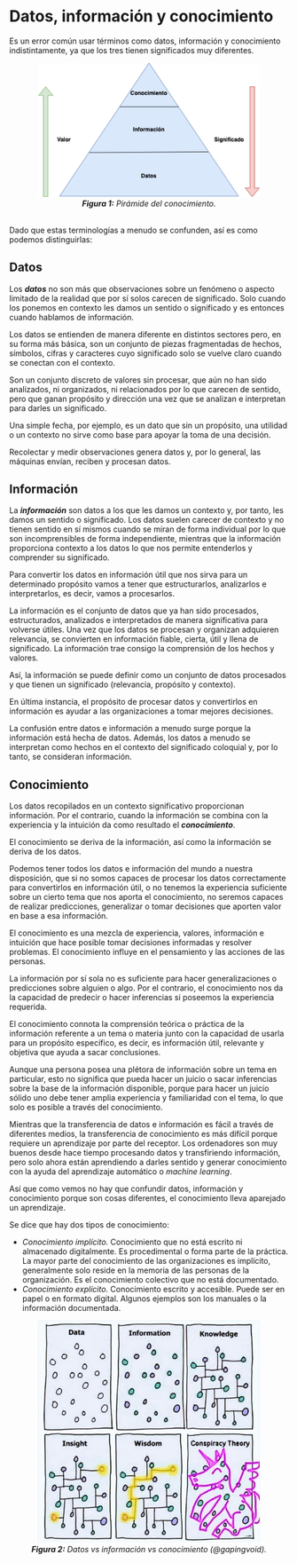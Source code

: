 # Datos, información y conocimiento

Es un error común usar términos como datos, información y conocimiento indistintamente, ya que los tres tienen significados muy diferentes.

<center><img src="img/df_01_data_vs_info_1.png" alt="Pirámide del conocimiento" width=400 /></center>
<center><caption><i><b>Figura 1:</b> Pirámide del conocimiento.</i></caption></center>
<br>

Dado que estas terminologías a menudo se confunden, así es como podemos distinguirlas:

## Datos

Los _**datos**_ no son más que observaciones sobre un fenómeno o aspecto limitado de la realidad que por sí solos carecen de significado. Solo cuando los ponemos en contexto les damos un sentido o significado y es entonces cuando hablamos de información.

Los datos se entienden de manera diferente en distintos sectores pero, en su forma más básica, son un conjunto de piezas fragmentadas de hechos, símbolos, cifras y caracteres cuyo significado solo se vuelve claro cuando se conectan con el contexto.

Son un conjunto discreto de valores sin procesar, que aún no han sido analizados, ni organizados, ni relacionados por lo que carecen de sentido, pero que ganan propósito y dirección una vez que se analizan e interpretan para darles un significado.

Una simple fecha, por ejemplo, es un dato que sin un propósito, una utilidad o un contexto no sirve como base para apoyar la toma de una decisión.

Recolectar y medir observaciones genera datos y, por lo general, las máquinas envían, reciben y procesan datos.

## Información

La _**información**_ son datos a los que les damos un contexto y, por tanto, les damos un sentido o significado. Los datos suelen carecer de contexto y no tienen sentido en sí mismos cuando se miran de forma individual por lo que son incomprensibles de forma independiente, mientras que la información proporciona contexto a los datos lo que nos permite entenderlos y comprender su significado. 

Para convertir los datos en información útil que nos sirva para un determinado propósito vamos a tener que estructurarlos, analizarlos e interpretarlos, es decir, vamos a procesarlos.

La información es el conjunto de datos que ya han sido procesados, estructurados, analizados e interpretados de manera significativa para volverse útiles. Una vez que los datos se procesan y organizan adquieren relevancia, se convierten en información fiable, cierta, útil y llena de significado. La información trae consigo la comprensión de los hechos y valores.

Así, la información se puede definir como un conjunto de datos procesados y que tienen un significado (relevancia, propósito y contexto). 

En última instancia, el propósito de procesar datos y convertirlos en información es ayudar a las organizaciones a tomar mejores decisiones.

La confusión entre datos e información a menudo surge porque la información está hecha de datos. Además, los datos a menudo se interpretan como hechos en el contexto del significado coloquial y, por lo tanto, se consideran información.

## Conocimiento

Los datos recopilados en un contexto significativo proporcionan información. Por el contrario, cuando la información se combina con la experiencia y la intuición da como resultado el _**conocimiento**_.

El conocimiento se deriva de la información, así como la información se deriva de los datos. 

Podemos tener todos los datos e información del mundo a nuestra disposición, que si no somos capaces de procesar los datos correctamente para convertirlos en información útil, o no tenemos la experiencia suficiente sobre un cierto tema que nos aporta el conocimiento, no seremos capaces de realizar predicciones, generalizar o tomar decisiones que aporten valor en base a esa información.

El conocimiento es una mezcla de experiencia, valores, información e intuición que hace posible tomar decisiones informadas y resolver problemas. El conocimiento influye en el pensamiento y las acciones de las personas.

La información por sí sola no es suficiente para hacer generalizaciones o predicciones sobre alguien o algo. Por el contrario, el conocimiento nos da la capacidad de predecir o hacer inferencias si poseemos la experiencia requerida.

El conocimiento connota la comprensión teórica o práctica de la información referente a un tema o materia junto con la capacidad de usarla para un propósito específico, es decir, es información útil, relevante y objetiva que ayuda a sacar conclusiones.

Aunque una persona posea una plétora de información sobre un tema en particular, esto no significa que pueda hacer un juicio o sacar inferencias sobre la base de la información disponible, porque para hacer un juicio sólido uno debe tener amplia experiencia y familiaridad con el tema, lo que solo es posible a través del conocimiento.

Mientras que la transferencia de datos e información es fácil a través de diferentes medios, la transferencia de conocimiento es más difícil porque requiere un aprendizaje por parte del receptor. Los ordenadores son muy buenos desde hace tiempo procesando datos y transfiriendo información, pero solo ahora están aprendiendo a darles sentido y generar conocimiento con la ayuda del aprendizaje automático o _machine learning_.

Así que como vemos no hay que confundir datos, información y conocimiento porque son cosas diferentes, el conocimiento lleva aparejado un aprendizaje.

Se dice que hay dos tipos de conocimiento:
* _Conocimiento implícito._ Conocimiento que no está escrito ni almacenado digitalmente. Es procedimental o forma parte de la práctica. La mayor parte del conocimiento de las organizaciones es implícito, generalmente solo reside en la memoria de las personas de la organización. Es el conocimiento colectivo que no está documentado.
* _Conocimiento explícito_. Conocimiento escrito y accesible. Puede ser en papel o en formato digital. Algunos ejemplos son los manuales o la información documentada.

<center><img src="img/df_01_data_vs_info_2.jpeg" alt="Meme datos vs info" width=400/></center>
<center><caption><i><b>Figura 2:</b> Datos vs información vs conocimiento (@gapingvoid).</i></caption></center>
<br>
